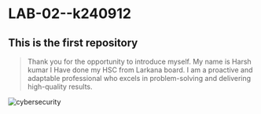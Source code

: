 #  LAB-02--k240912
## This is the first repository
> Thank you for the opportunity to introduce myself. 
> My name is Harsh kumar
> I Have done my HSC from Larkana board.
 I am a proactive and adaptable professional who excels in problem-solving and delivering high-quality results.


![cybersecurity](https://www.ict.eu/sites/corporate/files/images/Cyber%20security%20header_1920x1280px%20%281%29.jpg)
